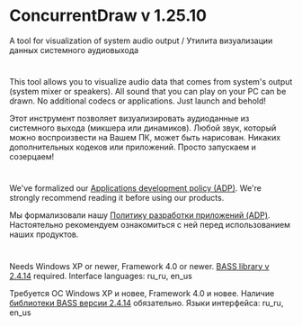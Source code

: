 # ConcurrentDraw v 1.25.10

A tool for visualization of system audio output / Утилита визуализации данных системного аудиовыхода

#

This tool allows you to visualize audio data that comes from system's output
(system mixer or speakers). All sound that you can play on your PC can be drawn.
No additional codecs or applications. Just launch and behold!

Этот инструмент позволяет визуализировать аудиоданные из системного выхода
(микшера или динамиков). Любой звук, который можно воспроизвести на Вашем ПК,
может быть нарисован. Никаких дополнительных кодеков или приложений. Просто
запускаем и созерцаем!

#

We've formalized our [Applications development policy (ADP)](https://vk.com/@rdaaow_fupl-adp).
We're strongly recommend reading it before using our products.

Мы формализовали нашу [Политику разработки приложений (ADP)](https://vk.com/@rdaaow_fupl-adp).
Настоятельно рекомендуем ознакомиться с ней перед использованием наших продуктов.

#

Needs Windows XP or newer, Framework 4.0 or newer.
[BASS library v 2.4.14](http://www.un4seen.com/) required.
Interface languages: ru_ru, en_us

Требуется ОС Windows XP и новее, Framework 4.0 и новее.
Наличие [библиотеки BASS версии 2.4.14](http://www.un4seen.com/) обязательно.
Языки интерфейса: ru_ru, en_us
